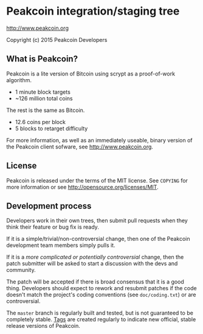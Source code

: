 Peakcoin integration/staging tree
================================

http://www.peakcoin.org

Copyright (c) 2015 Peakcoin Developers

What is Peakcoin?
----------------

Peakcoin is a lite version of Bitcoin using scrypt as a proof-of-work algorithm.
 - 1 minute block targets
 - ~126 million total coins

The rest is the same as Bitcoin.
 - 12.6 coins per block
 - 5 blocks to retarget difficulty

For more information, as well as an immediately useable, binary version of
the Peakcoin client sofware, see http://www.peakcoin.org.

License
-------

Peakcoin is released under the terms of the MIT license. See `COPYING` for more
information or see http://opensource.org/licenses/MIT.

Development process
-------------------

Developers work in their own trees, then submit pull requests when they think
their feature or bug fix is ready.

If it is a simple/trivial/non-controversial change, then one of the Peakcoin
development team members simply pulls it.

If it is a *more complicated or potentially controversial* change, then the patch
submitter will be asked to start a discussion with the devs and community.

The patch will be accepted if there is broad consensus that it is a good thing.
Developers should expect to rework and resubmit patches if the code doesn't
match the project's coding conventions (see `doc/coding.txt`) or are
controversial.

The `master` branch is regularly built and tested, but is not guaranteed to be
completely stable. [Tags](https://github.com/peakcoin-project/peakcoin/tags) are created
regularly to indicate new official, stable release versions of Peakcoin.